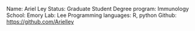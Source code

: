 Name: Ariel Ley
Status: Graduate Student
Degree program: Immunology  
School: Emory 
Lab: Lee 
Programming languages: R, python
Github: https://github.com/Arielley  
 